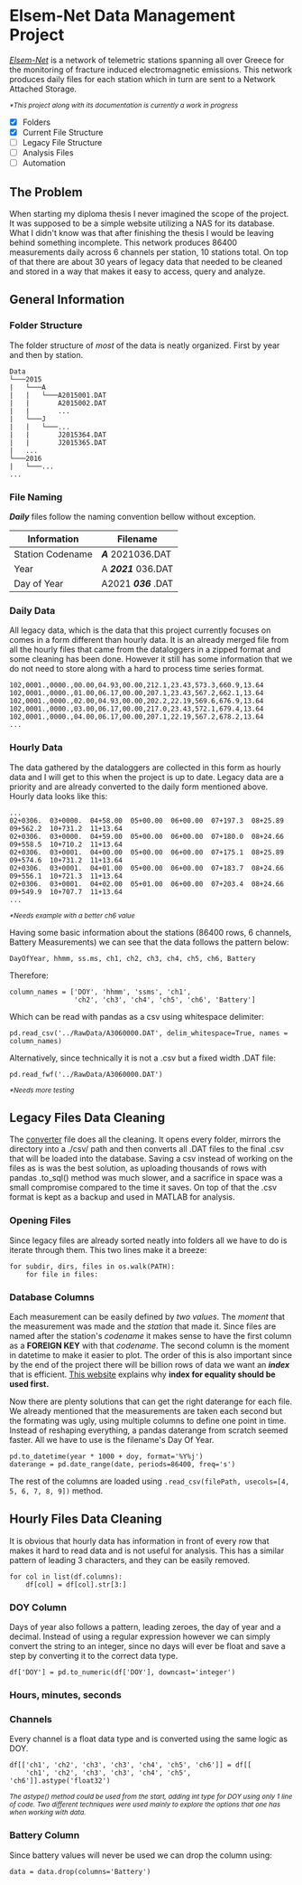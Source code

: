 # Elsem-Net Data Management Project

*<a href="http://elsem-net.uniwa.gr/">Elsem-Net</a>* is a network of telemetric
stations spanning all over Greece for the monitoring of fracture induced
electromagnetic emissions. This network produces daily files for each station
which in turn are sent to a Network Attached Storage.

<small>_*This project along with its documentation is currently a work in progress_</small>

- [X] Folders
- [X] Current File Structure
- [ ] Legacy File Structure
- [ ] Analysis Files
- [ ] Automation

## The Problem

When starting my diploma thesis I never imagined the scope of the project. It
was supposed to be a simple website utilizing a NAS for its database. What I
didn't know was that after finishing the thesis I would be leaving behind
something incomplete. This network produces 86400 measurements daily across 6
channels per station, 10 stations total. On top of that there are about 30 years
of legacy data that needed to be cleaned and stored in a way that makes it easy
to access, query and analyze.

## General Information

### Folder Structure

The folder structure of *most* of the data is neatly organized. First by
year and then by station.

```
Data
└───2015
|   └───A
|   |   └───A2015001.DAT
|   |       A2015002.DAT
|   |       ...
|   └───J
|   |   └───...
|   |       J2015364.DAT
|   |       J2015365.DAT
|   ...
└───2016
|   └───...
...
```

### File Naming

***Daily*** files follow the naming convention bellow without
exception.

|Information        | Filename       |
|-------------------|----------------|
|Station Codename   |***A*** 2021036.DAT|
|Year               |A ***2021*** 036.DAT|
|Day of Year        |A2021 ***036*** .DAT|

### Daily Data

All legacy data, which is the data that this project currently focuses on comes
in a form different than hourly data. It is an already merged file from all the
hourly files that came from the dataloggers in a zipped format and some cleaning
has been done. However it still has some information that we do not need to store
along with a hard to process time series format.

```
102,0001.,0000.,00.00,04.93,00.00,212.1,23.43,573.3,660.9,13.64
102,0001.,0000.,01.00,06.17,00.00,207.1,23.43,567.2,662.1,13.64
102,0001.,0000.,02.00,04.93,00.00,202.2,22.19,569.6,676.9,13.64
102,0001.,0000.,03.00,06.17,00.00,217.0,23.43,572.1,679.4,13.64
102,0001.,0000.,04.00,06.17,00.00,207.1,22.19,567.2,678.2,13.64
...
```

### Hourly Data

The data gathered by the dataloggers are collected in this form as hourly data
and I will get to this when the project is up to date. Legacy data are a priority
and are already converted to the daily form mentioned above.<br>Hourly data
looks like this:

```
...
02+0306.  03+0000.  04+58.00  05+00.00  06+00.00  07+197.3  08+25.89  09+562.2  10+731.2  11+13.64
02+0306.  03+0000.  04+59.00  05+00.00  06+00.00  07+180.0  08+24.66  09+558.5  10+710.2  11+13.64
02+0306.  03+0001.  04+00.00  05+00.00  06+00.00  07+175.1  08+25.89  09+574.6  10+731.2  11+13.64
02+0306.  03+0001.  04+01.00  05+00.00  06+00.00  07+183.7  08+24.66  09+556.1  10+721.3  11+13.64
02+0306.  03+0001.  04+02.00  05+01.00  06+00.00  07+203.4  08+24.66  09+549.9  10+707.7  11+13.64
...
```
<small>_*Needs example with a better ch6 value_</small>

Having some basic information about the stations (86400 rows, 6 channels, Battery Measurements)
we can see that the data follows the pattern below:

```
DayOfYear, hhmm, ss.ms, ch1, ch2, ch3, ch4, ch5, ch6, Battery
```

Therefore:
```
column_names = ['DOY', 'hhmm', 'ssms', 'ch1',
                'ch2', 'ch3', 'ch4', 'ch5', 'ch6', 'Battery']
```
Which can be read with pandas as a csv using whitespace delimiter:

```
pd.read_csv('../RawData/A3060000.DAT', delim_whitespace=True, names = column_names)
```

Alternatively, since technically it is not a .csv but a fixed width .DAT file:

```
pd.read_fwf('../RawData/A3060000.DAT')
```
<small>_*Needs more testing_</small>

## Legacy Files Data Cleaning

The [converter](https://github.com/Dokt-R/Dokt-R/blob/main/ElsemData/Python/converter.py)
file does all the cleaning. It opens every folder, mirrors the directory into a
./csv/ path and then converts all .DAT files to the final .csv that will be loaded
into the database. Saving a csv instead of working on the files as is was the best
solution, as uploading thousands of rows with pandas .to_sql() method was much 
slower, and a sacrifice in space was a small compromise compared to the time it 
saves. On top of that the .csv format is kept as a backup and used in MATLAB for
analysis.

### Opening Files

Since legacy files are already sorted neatly into folders all we have to do is
iterate through them. This two lines make it a breeze:

```
for subdir, dirs, files in os.walk(PATH):
    for file in files:
```

### Database Columns

Each measurement can be easily defined by *two values*. The *moment* that the 
measurement was made and the *station* that made it. Since files are named after 
the station's *codename* it makes sense to have the first column as a **FOREIGN
KEY** with that *codename*. The second column is the moment in datetime to make it 
easier to plot. The order of this is also important since by the end of the project
there will be billion rows of data we want an ***index*** that is efficient.
[This website](https://use-the-index-luke.com/sql/where-clause/searching-for-ranges/greater-less-between-tuning-sql-access-filter-predicates) explains why **index for
equality should be used first.**

Now there are plenty solutions that can get the right daterange for each file.
We already mentioned that the measurements are taken each second but the formating
was ugly, using multiple columns to define one point in time. Instead of reshaping
everything, a pandas daterange from scratch seemed faster. All we have to use is
the filename's Day Of Year.

```
pd.to_datetime(year * 1000 + doy, format='%Y%j')
daterange = pd.date_range(date, periods=86400, freq='s')
```

The rest of the columns are loaded using ```.read_csv(filePath, usecols=[4, 5, 6, 7, 8, 9])``` method.

## Hourly Files Data Cleaning

It is obvious that hourly data has information in front of every row that makes it
hard to read data and is not useful for analysis. This has a similar pattern
of leading 3 characters, and they can be easily removed.

```
for col in list(df.columns):
    df[col] = df[col].str[3:]
```

### DOY Column

Days of year also follows a pattern, leading zeroes, the day of year and a decimal.
Instead of using a regular expression however we can simply convert the string to
an integer, since no days will ever be float and save a step by converting it to
the correct data type.

```
df['DOY'] = pd.to_numeric(df['DOY'], downcast='integer')
```

### Hours, minutes, seconds

### Channels

Every channel is a float data type and is converted using the same logic as DOY.

```
df[['ch1', 'ch2', 'ch3', 'ch3', 'ch4', 'ch5', 'ch6']] = df[[
    'ch1', 'ch2', 'ch3', 'ch3', 'ch4', 'ch5', 'ch6']].astype('float32')
```
<small>_The astype() method could be used from the start, adding int type for DOY
            using only 1 line of code. Two different techniques were used mainly to 
            explore the options that one has when working with data._</small>

### Battery Column

Since battery values will never be used we can drop the column using:

```
data = data.drop(columns='Battery')
```